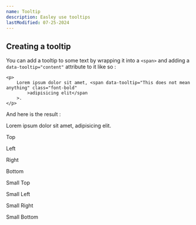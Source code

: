 ```yaml
---
name: Tooltip
description: Easley use tooltips
lastModified: 07-25-2024
---
```


## Creating a tooltip

You can add a tooltip to some text by wrapping it into a `<span>` and adding a `data-tooltip="content"` attribute to it like so :

```svelte
<p>
	Lorem ipsum dolor sit amet, <span data-tooltip="This does not mean anything" class="font-bold"
		>adipisicing elit</span
	>.
</p>
```

And here is the result :

<p>
  Lorem ipsum dolor sit amet, <span data-tooltip="This does not mean anything" class="font-bold">adipisicing elit</span>.
</p>

<div class="grid grid-cols-4 gap-4 w-fit">
  <p data-tooltip="Tooltip content" tabindex="0" class="text-center">
    Top
  </p>

  <p data-tooltip="Tooltip content" tabindex="0" class="tooltip-left text-center">
    Left
  </p>

  <p data-tooltip="Tooltip content" tabindex="0" class="tooltip-right text-center">
    Right
  </p>

  <p data-tooltip="Tooltip content" tabindex="0" class="tooltip-bottom text-center">
    Bottom
  </p>

  <p data-tooltip="Tooltip content" tabindex="0" class="text-center tooltip-small">
    Small Top
  </p>

  <p data-tooltip="Tooltip content" tabindex="0" class="tooltip-left tooltip-small text-center">
    Small Left
  </p>

  <p data-tooltip="Tooltip content" tabindex="0" class="tooltip-right tooltip-small text-center">
    Small Right
  </p>

  <p data-tooltip="Tooltip content" tabindex="0" class="tooltip-bottom tooltip-small text-center">
    Small Bottom
  </p>
</div>
